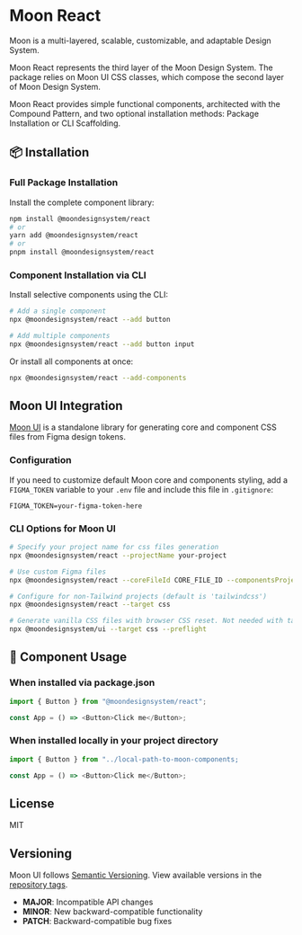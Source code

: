 # Moon React

Moon is a multi-layered, scalable, customizable, and adaptable Design System.

Moon React represents the third layer of the Moon Design System. The package relies on Moon UI CSS classes, which compose the second layer of Moon Design System.

Moon React provides simple functional components, architected with the Compound Pattern, and two optional installation methods: Package Installation or CLI Scaffolding.

## 📦 Installation

### Full Package Installation

Install the complete component library:

```bash
npm install @moondesignsystem/react
# or
yarn add @moondesignsystem/react
# or
pnpm install @moondesignsystem/react
```

### Component Installation via CLI

Install selective components using the CLI:

```bash
# Add a single component
npx @moondesignsystem/react --add button

# Add multiple components
npx @moondesignsystem/react --add button input
```

Or install all components at once:

```bash
npx @moondesignsystem/react --add-components
```

## Moon UI Integration

[Moon UI](https://ui.moondesignsystem.com/) is a standalone library for generating core and component CSS files from Figma design tokens.

### Configuration

If you need to customize default Moon core and components styling, add a `FIGMA_TOKEN` variable to your `.env` file and include this file in `.gitignore`:

```env
FIGMA_TOKEN=your-figma-token-here
```

### CLI Options for Moon UI

```bash
# Specify your project name for css files generation
npx @moondesignsystem/react --projectName your-project

# Use custom Figma files
npx @moondesignsystem/react --coreFileId CORE_FILE_ID --componentsProjectId COMPONENTS_PROJECT_ID

# Configure for non-Tailwind projects (default is 'tailwindcss')
npx @moondesignsystem/react --target css

# Generate vanilla CSS files with browser CSS reset. Not needed with tailwindcss target
npx @moondesignsystem/ui --target css --preflight
```

## 📝 Component Usage

### When installed via package.json

```typescript
import { Button } from "@moondesignsystem/react";

const App = () => <Button>Click me</Button>;
```

### When installed locally in your project directory

```typescript
import { Button } from "../local-path-to-moon-components;

const App = () => <Button>Click me</Button>;
```

## License

MIT

## Versioning

Moon UI follows [Semantic Versioning](https://semver.org/). View available versions in the [repository tags](https://github.com/moondesignsystem/react/tags).

- **MAJOR**: Incompatible API changes
- **MINOR**: New backward-compatible functionality
- **PATCH**: Backward-compatible bug fixes
